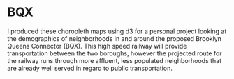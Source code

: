 # BQX

I produced these choropleth maps using d3 for a personal project looking at the demographics of neighborhoods in and around the proposed Brooklyn Queens Connector (BQX). This high speed railway will provide transportation between the two boroughs, however the projected route for the railway runs through more affluent, less populated neighborhoods that are already well served in regard to public transportation.

